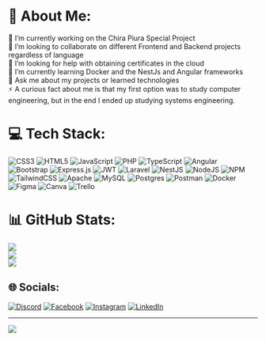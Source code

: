 # 💫 About Me:
🔭 I’m currently working on the Chira Piura Special Project<br>👯 I’m looking to collaborate on different Frontend and Backend projects regardless of language<br>🤝 I’m looking for help with obtaining certificates in the cloud<br>🌱 I’m currently learning Docker and the NestJs and Angular frameworks<br>💬 Ask me about my projects or learned technologies<br>⚡ A curious fact about me is that my first option was to study computer engineering, but in the end I ended up studying systems engineering.


# 💻 Tech Stack:
![CSS3](https://img.shields.io/badge/css3-%231572B6.svg?style=for-the-badge&logo=css3&logoColor=white) ![HTML5](https://img.shields.io/badge/html5-%23E34F26.svg?style=for-the-badge&logo=html5&logoColor=white) ![JavaScript](https://img.shields.io/badge/javascript-%23323330.svg?style=for-the-badge&logo=javascript&logoColor=%23F7DF1E) ![PHP](https://img.shields.io/badge/php-%23777BB4.svg?style=for-the-badge&logo=php&logoColor=white) ![TypeScript](https://img.shields.io/badge/typescript-%23007ACC.svg?style=for-the-badge&logo=typescript&logoColor=white) ![Angular](https://img.shields.io/badge/angular-%23DD0031.svg?style=for-the-badge&logo=angular&logoColor=white) ![Bootstrap](https://img.shields.io/badge/bootstrap-%23563D7C.svg?style=for-the-badge&logo=bootstrap&logoColor=white) ![Express.js](https://img.shields.io/badge/express.js-%23404d59.svg?style=for-the-badge&logo=express&logoColor=%2361DAFB) ![JWT](https://img.shields.io/badge/JWT-black?style=for-the-badge&logo=JSON%20web%20tokens) ![Laravel](https://img.shields.io/badge/laravel-%23FF2D20.svg?style=for-the-badge&logo=laravel&logoColor=white) ![NestJS](https://img.shields.io/badge/nestjs-%23E0234E.svg?style=for-the-badge&logo=nestjs&logoColor=white) ![NodeJS](https://img.shields.io/badge/node.js-6DA55F?style=for-the-badge&logo=node.js&logoColor=white) ![NPM](https://img.shields.io/badge/NPM-%23000000.svg?style=for-the-badge&logo=npm&logoColor=white) ![TailwindCSS](https://img.shields.io/badge/tailwindcss-%2338B2AC.svg?style=for-the-badge&logo=tailwind-css&logoColor=white) ![Apache](https://img.shields.io/badge/apache-%23D42029.svg?style=for-the-badge&logo=apache&logoColor=white) ![MySQL](https://img.shields.io/badge/mysql-%2300f.svg?style=for-the-badge&logo=mysql&logoColor=white) ![Postgres](https://img.shields.io/badge/postgres-%23316192.svg?style=for-the-badge&logo=postgresql&logoColor=white) ![Postman](https://img.shields.io/badge/Postman-FF6C37?style=for-the-badge&logo=postman&logoColor=white) ![Docker](https://img.shields.io/badge/docker-%230db7ed.svg?style=for-the-badge&logo=docker&logoColor=white) 	![Figma](https://img.shields.io/badge/figma-%23F24E1E.svg?style=for-the-badge&logo=figma&logoColor=white) ![Canva](https://img.shields.io/badge/Canva-%2300C4CC.svg?style=for-the-badge&logo=Canva&logoColor=white) ![Trello](https://img.shields.io/badge/Trello-%23026AA7.svg?style=for-the-badge&logo=Trello&logoColor=white)
# 📊 GitHub Stats:
![](https://github-readme-stats-git-masterrstaa-rickstaa.vercel.app/api?username=EdwinGarci&theme=dark&hide_border=false&include_all_commits=true&count_private=false)<br/>
![](https://github-readme-streak-stats.herokuapp.com/?user=EdwinGarci&theme=dark&hide_border=false)<br/>
![](https://github-readme-stats-git-masterrstaa-rickstaa.vercel.app/api/top-langs/?username=EdwinGarci&theme=dark&hide_border=false&include_all_commits=true&count_private=false&layout=compact)

## 🌐 Socials:
[![Discord](https://img.shields.io/badge/Discord-%237289DA.svg?logo=discord&logoColor=white)](https://discord.gg/FidelG#6816) [![Facebook](https://img.shields.io/badge/Facebook-%231877F2.svg?logo=Facebook&logoColor=white)](https://facebook.com/EdwinFidelGarcíaTávara) [![Instagram](https://img.shields.io/badge/Instagram-%23E4405F.svg?logo=Instagram&logoColor=white)](https://instagram.com/edwingarciatavara) [![LinkedIn](https://img.shields.io/badge/LinkedIn-%230077B5.svg?logo=linkedin&logoColor=white)](https://linkedin.com/in/EdwinFidelGarcíaTávara) 

---
[![](https://visitcount.itsvg.in/api?id=EdwinGarci&icon=2&color=6)](https://visitcount.itsvg.in)

<!-- Proudly created with GPRM ( https://gprm.itsvg.in ) -->
